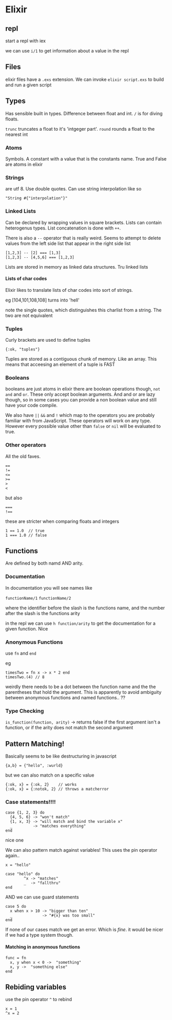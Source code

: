 # Elixir


## repl
start a repl with iex

we can use `i/1` to get information about a value in the repl

## Files
elixir files have a `.exs` extension. We can invoke `elixir script.exs` to build
and run a given script

## Types
Has sensible built in types. Difference between float and int. `/` is for diving
floats.

`trunc` truncates a float to it's 'intgeger part'. `round` rounds a float to the
nearest int

### Atoms
Symbols. A constant with a value that is the constants name. True and False are
atoms in elixir

### Strings
are utf 8. Use double quotes. Can use string interpolation like so 

`"String #{"interpolation"}"`

### Linked Lists
Can be declared by wrapping values in square brackets. Lists can contain
heterogenus types. List concatenation is done with `++`.

There is also a `--` operator that is really weird. Seems to attempt to delete
values from the left side list that appear in the right side list

```
[1,2,3] -- [2] === [1,3]
[1,2,3] -- [4,5,6] === [1,2,3]
```

Lists are stored in memory as linked data structures. Tru linked lists

#### Lists of char codes
Elixir likes to translate lists of char codes into sort of strings.

eg
[104,101,108,108] turns into 'hell'

note the single quotes, which distinguishes this charlist from a
string. The two are not equivalent

### Tuples
Curly brackets are used to define tuples

`{:ok, "tuples"}`

Tuples are stored as a contiguous chunk of memory. Like an array. This means
that acceesing an element of a tuple is FAST

### Booleans
booleans are just atoms in elixir
there are boolean operations though, `not` `and` and `or`. These only accept
boolean arguments. And and or are lazy though, so in some cases you can provide
a non boolean value and still have your code compile.

We also have `||` `&&` and `!` which map to the operators you are probably
familiar with from JavaScript. These operators will work on any type. However
every possible value other than `false` or `nil` will be evaluated to true.

### Other operators
All the old faves. 

```
==
!=
<=
>=
>
<
```

but also 

```
===
!==
```

these are stricter when comparing floats and integers

```
1 == 1.0  // true
1 === 1.0 // false
```


## Functions
Are defined by both namd AND arity. 

### Documentation
In documentation you will see names like

`functionName/1`
`functionName/2`

where the identifier before the slash is the functions name, and the number
after the slash is the functions arity

in the repl we can use `h function/arity` to get the documentation for a given
function. Nice

### Anonymous Functions
use `fn` and `end`

eg

```
timesTwo = fn x -> x * 2 end
timesTwo.(4) // 8

```

weirdly there needs to be a dot between the function name and the the
parentheses that hold the argument. This is apparently to avoid ambiguity
between anonymous functions and named functions.. ?? 

### Type Checking
`is_function(function, arity)` -> returns false if the first argument isn't a
function, or if the arity does not match the second argument

## Pattern Matching!
Basically seems to be like destructuring in javascript

`{a,b} = {"hello", :wurld}`

but we can also match on a specific value
```
{:ok, x} = {:ok, 2}    // works
{:ok, x} = {:notok, 2} // throws a matcherror
```

### Case statements!!!!
```
case {1, 2, 3} do
  {4, 5, 6} -> "won't match"
  {1, x, 3} -> "will match and bind the variable x"
  _         -> "matches everything"
end
```

nice one

We can also pattern match against variables! This uses the pin operator again..
```
x = "hello"

case "hello" do 
        ^x -> "matches"
        _  -> "fallthru"
end
```

AND we can use guard statements

```
case 5 do
  x when x > 10 -> "bigger than ten"
  _             -> "#{x} was too small"
end
```

If none of our cases match we get an error. Which is _fine_. it would be nicer
if we had a type system though. 

#### Matching in anonymous functions
```
func = fn
  x, y when x < 0 ->  "something"
  x, y ->  "something else"
end
```

## Rebiding variables 
use the pin operator `^` to rebind

```
x = 1
^x = 2
```
